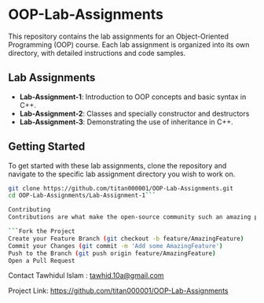 # OOP-Lab-Assignments

This repository contains the lab assignments for an Object-Oriented Programming (OOP) course. Each lab assignment is organized into its own directory, with detailed instructions and code samples.

## Lab Assignments

- **Lab-Assignment-1**: Introduction to OOP concepts and basic syntax in C++.
- **Lab-Assignment-2**: Classes and specially constructor and destructors
- **Lab-Assignment-3**: Demonstrating the use of inheritance in C++.

## Getting Started

To get started with these lab assignments, clone the repository and navigate to the specific lab assignment directory you wish to work on.

```bash
git clone https://github.com/titan000001/OOP-Lab-Assignments.git
cd OOP-Lab-Assignments/Lab-Assignment-1```

Contributing
Contributions are what make the open-source community such an amazing place to learn, inspire, and create. Any contributions you make are greatly appreciated.

```Fork the Project
Create your Feature Branch (git checkout -b feature/AmazingFeature)
Commit your Changes (git commit -m 'Add some AmazingFeature')
Push to the Branch (git push origin feature/AmazingFeature)
Open a Pull Request
```

Contact
Tawhidul Islam : tawhid.10a@gmail.com

Project Link: https://github.com/titan000001/OOP-Lab-Assignments
